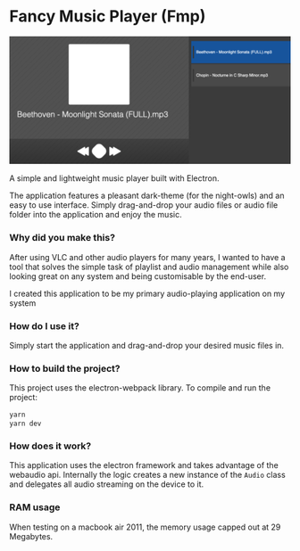 # Fancy Music Player (Fmp)
![UI Sample](./assets/images/sample.png)

A simple and lightweight music player built with Electron.

The application features a pleasant dark-theme (for the night-owls) and an easy to use interface. Simply drag-and-drop your audio files or audio file folder into the application and enjoy the music.

### Why did you make this?
After using VLC and other audio players for many years, I wanted to have a tool that solves the simple task of playlist and audio management while also looking great on any system and being customisable by the end-user.

I created this application to be my primary audio-playing application on my system

### How do I use it?
Simply start the application and drag-and-drop your desired music files in.

### How to build the project?
This project uses the electron-webpack library.
To compile and run the project:
```
yarn
yarn dev
```

### How does it work?
This application uses the electron framework and takes advantage of the webaudio api. Internally the logic creates a new instance of the `Audio` class and delegates all audio streaming on the device to it.

### RAM usage
When testing on a macbook air 2011, the memory usage capped out at 29 Megabytes.
